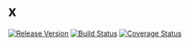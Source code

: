 # x
[![Release Version](https://img.shields.io/badge/version-1.0.0-blue.svg)](https://github.com/bakerface/x)
[![Build Status](https://travis-ci.org/bakerface/x.svg?branch=master)](https://travis-ci.org/bakerface/x)
[![Coverage Status](https://coveralls.io/repos/bakerface/x/badge.svg?branch=master)](https://coveralls.io/r/bakerface/x)

